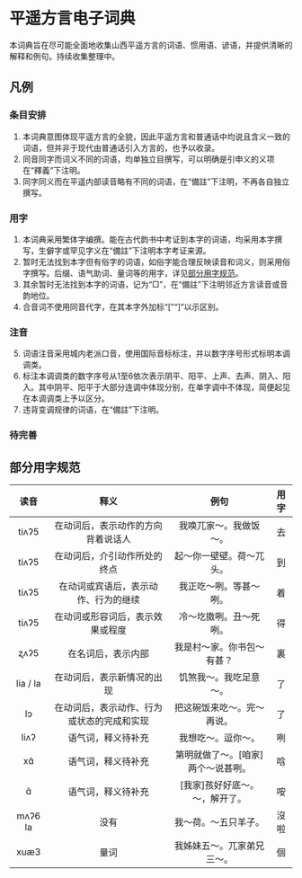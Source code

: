 # 平遥方言电子词典

本词典旨在尽可能全面地收集山西平遥方言的词语、惯用语、谚语，并提供清晰的解释和例句。持续收集整理中。

## 凡例

### 条目安排

1. 本词典意图体现平遥方言的全貌，因此平遥方言和普通话中均说且含义一致的词语，但并非于现代由普通话引入方言的，也予以收录。
2. 同音同字而词义不同的词语，均单独立目撰写，可以明确是引申义的义项在“釋義”下注明。
3. 同字同义而在平遥内部读音略有不同的词语，在“備註”下注明，不再各自独立撰写。

### 用字

1. 本词典采用繁体字编撰。能在古代韵书中考证到本字的词语，均采用本字撰写，生僻字或罕见字义在“備註”下注明本字考证来源。
2. 暂时无法找到本字但有俗字的词语，如俗字能合理反映读音和词义，则采用俗字撰写。后缀、语气助词、量词等的用字，详见[部分用字规范](#部分用字规范)。
3. 其余暂时无法找到本字的词语，记为“□”，在“備註”下注明邻近方言读音或音韵地位。
4. 合音词不使用同音代字，在其本字外加标“[”“]”以示区别。

### 注音

5. 词语注音采用城内老派口音，使用国际音标标注，并以数字序号形式标明本调调类。
6. 标注本调调类的数字序号从1至6依次表示阴平、阳平、上声、去声、阴入、阳入。其中阴平、阳平于大部分连调中体现分别，在单字调中不体现，简便起见在本调调类上予以区分。
7. 违背变调规律的词语，在“備註”下注明。

### 待完善

## 部分用字规范

|读音|释义|例句|用字|
|:---:|:---:|:---:|:---:|
|tiʌʔ5|在动词后，表示动作的方向背着说话人|我唤兀家～。我做饭～。|去|
|tiʌʔ5|在动词后，介引动作所处的终点|起～你一壁壁。荷～兀头。|到|
|tiʌʔ5|在动词或宾语后，表示动作、行为的继续|我正吃～咧。等甚～咧。|着|
|tiʌʔ5|在动词或形容词后，表示效果或程度|冷～圪擞咧。丑～死咧。|得|
|ʐʌʔ5|在名词后，表示内部|我是村～家。你书包～有甚？|裏|
|lia / la|在动词后，表示新情况的出现|饥煞我～。我吃足意～。|了|
|lɔ|在动词后，表示动作、行为或状态的完成和实现|把这碗饭来吃～。完～再说。|了|
|liʌʔ|语气词，释义待补充|我想吃～。逗你～。|咧|
|xɑ̃|语气词，释义待补充|第明就做了～。[咱家]两个～说甚咧。|唅|
|ɑ̃|语气词，释义待补充|[我家]孩好好底～。～，解开了。|咹|
|mʌʔ6 la|没有|我～荷。～五只羊子。|沒啦|
|xuæ3|量词|我姊妹五～。兀家弟兄三～。|個|
